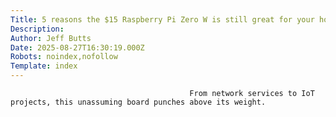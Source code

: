 ```yaml
---
Title: 5 reasons the $15 Raspberry Pi Zero W is still great for your home lab tinkering
Description: 
Author: Jeff Butts
Date: 2025-08-27T16:30:19.000Z
Robots: noindex,nofollow
Template: index
---
```


                                            From network services to IoT projects, this unassuming board punches above its weight.
                                        